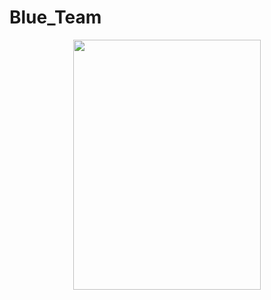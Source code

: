 # Blue_Team
<p align = "center">
<img width=300px height=400px src="https://github.com/user-attachments/assets/fd86c5e7-8709-42ba-8f95-894732244ff9"/>
</p>
